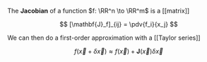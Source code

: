 The **Jacobian** of a function $f: \RR^n \to \RR^m$ is a [[matrix]]

$$
[\mathbf{J}_f]_{ij} = \pdv{f_i}{x_j}
$$

We can then do a first-order approximation with a [[Taylor series]]

$$
f(\vec{x} + \delta\vec{x}) \approx f(\vec{x}) + \mathbf{J}(\vec{x}) \delta{\vec{x}}
$$